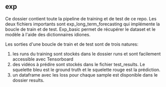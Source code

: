 ## exp 
Ce dossier contient toute la pipeline de training et de test de ce repo.
Les deux fichiers importants sont exp_long_term_forecasting qui implémente la boucle de train et de test.
Exp_basic permet de récupérer le dataset et le modèle à l'aide des dictionnaires idiones. 

Les sorties d'une boucle de train et de test sont de trois natures:
1. les runs du training sont stockés dans le dossier runs et sont facilement accessible avec Tensorboard
2. des vidéos à prédire sont stockés dans le fichier test_results. Le squelette bleu est le ground truth et le squelette rouge est la prédiction.
3.  un dataframe avec les loss pour chaque sample est disponible dans le dossier results.